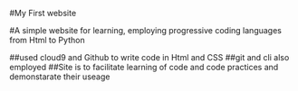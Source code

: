 #My First website

#A simple website for learning, employing progressive coding languages from Html to Python

##used cloud9 and Github to write code in Html and CSS 
##git and cli also employed
##Site is to facilitate learning of code and code practices and demonstarate their useage 
